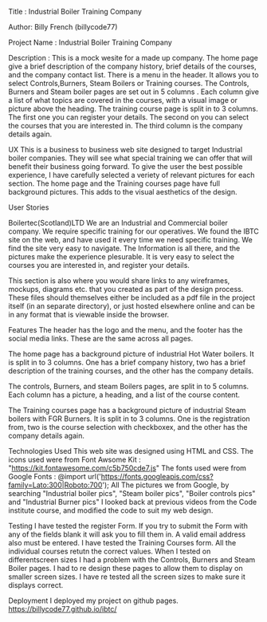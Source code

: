 Title : Industrial Boiler Training Company

Author: Billy French (billycode77)

Project Name : Industrial Boiler Training Company

Description :
 This is a mock wesite for a made up company.
The home page give a brief description of the company history, brief details of the courses, and the company contact list. There is a menu in the header. It allows you
to select Controls,Burners, Steam Boilers or Training courses.
The Controls, Burners and Steam boiler pages are set out in 5 columns . Each column give a list of what topics are covered in the courses, with a visual image or
 picture above the heading.
The training course page is split in to 3 columns. The first one you can register your details. The second on you can select the courses that you are interested in.
The third column is the company details again.

UX
This is a business to business web site designed to target Industrial boiler companies. They will see what special training we can offer that will benefit their
business going forward. 
To give the user the best possible experience, I have carefully selected a veriety of relevant pictures for each section. The home page and the Training courses page
have full background pictures. This adds to the visual aesthetics of the design.

User Stories

Boilertec(Scotland)LTD
We are an Industrial and Commercial boiler company. We require specific training for our operatives. We found the IBTC site on the web, and have used it every
time we need specific training. We find the site very easy to navigate. The Information is all there, and the pictures make the experience plesurable.
It is very easy to select the courses you are interested in, and register your details.

This section is also where you would share links to any wireframes, mockups, diagrams etc. that you created as part of the design process. These files should themselves either be included as a pdf file in the project itself (in an separate directory), or just hosted elsewhere online and can be in any format that is viewable inside the browser.

Features
The header has the logo and the menu, and the footer has the social media links. These are the same across all pages.

The home page has a background picture of industrial Hot Water boilers. It is split in to 3 columns. One has a brief company history, 
two has a brief description of the training courses, and the other has the company details.

The controls, Burners, and steam Boilers pages, are split in to 5 columns. Each column has a picture, a heading, and a list of the course content.

The Training courses page has a background picture of industrial Steam boilers with FGR Burners. It is split in to 3 columns. One is the registration from,
 two is the course selection with checkboxex,  and the other has the company details again.


Technologies Used
This web site was designed using HTML and CSS.
The icons used were from Font Awsome Kit : "https://kit.fontawesome.com/c5b750cde7.js"
The fonts used were from Google Fonts : @import url('https://fonts.googleapis.com/css?family=Lato:300|Roboto:700');
All The pictures we from Google, by searching "Industrial boiler pics", "Steam boiler pics", "Boiler controls pics" and "Industrial Burner pics"
I looked back at previous videos from the Code institute course, and modified the code to suit my web design.

Testing
I have tested the register Form. If you try to submit the Form with any of the fields blank it will ask you to fill them in. A valid email address also must be entered.
I have tested the Training Courses form. All the individual courses retutn the correct values.
When I tested on differentscreen sizes I had a problem with the Controls, Burners and Steam Boiler pages. I had to re design these pages to allow them to display on 
smaller screen sizes. I have re tested all the screen sizes to make sure it displays correct.

Deployment
I deployed my project on github pages.
https://billycode77.github.io/ibtc/



